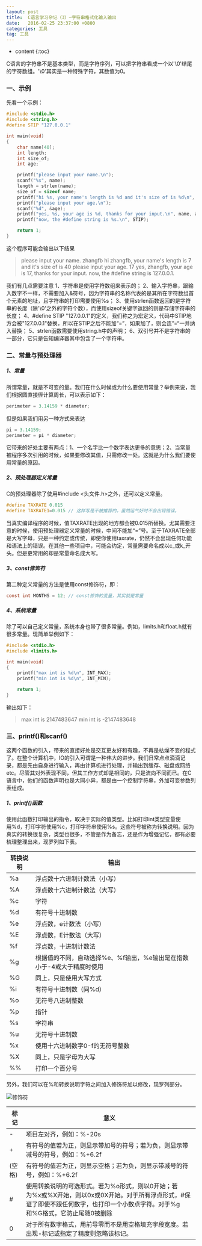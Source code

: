 ```yaml
---
layout: post
title:  C语言学习杂记（3）—字符串格式化输入输出
date:   2016-02-25 23:37:00 +0800
categories: 工具
tag: 工具
---
```


* content
{:toc}

C语言的字符串不是基本类型，而是字符序列，可以把字符串看成一个以'\0'结尾的字符数组。'\0'其实是一种特殊字符，其数值为0。

### 一、示例

先看一个示例：
```c
#include <stdio.h>
#include <string.h>
#define STIP "127.0.0.1"

int main(void)
{
    char name[40];
    int length;
    int size_of;
    int age;

    printf("please input your name.\n");
    scanf("%s", name);
    length = strlen(name);
    size_of = sizeof name;
    printf("hi %s, your name's length is %d and it's size of is %d\n", name, length, size_of);
    printf("please input your age.\n");
    scanf("%d", &age);
    printf("yes, %s, your age is %d, thanks for your input.\n", name, age);
    printf("now, the #define string is %s.\n", STIP);

    return 1;
}
```
这个程序可能会输出以下结果
>please input your name.
>zhangfb
>hi zhangfb, your name's length is 7 and it's size of is 40
>please input your age.
>17
>yes, zhangfb, your age is 17, thanks for your input.
>now, the #define string is 127.0.0.1.

我们有几点需要注意
1、字符串是使用字符数组来表示的；
2、输入字符串，跟输入数字不一样，不需要加入&符号，因为字符串的名称代表的是其所在字符数组首个元素的地址，且字符串的打印需要使用%s；
3、使用strlen函数返回的是字符串的长度（除'\0'之外的字符个数），而使用sizeof关键字返回的则是存储字符串的长度；
4、#define STIP "127.0.0.1"的定义，我们称之为宏定义，代码中STIP地方会被"127.0.0.1"替换，所以在STIP之后不能加“=”，如果加了，则会连”=“一并纳入替换；
5、strlen函数需要使用string.h中的声明；
6、双引号并不是字符串的一部分，它只是告知编译器其中包含了一个字符串。

### 二、常量与预处理器
##### 1、常量
所谓常量，就是不可变的量。我们在什么时候或为什么要使用常量？举例来说，我们根据圆直接径计算周长，可以表示如下：
```c
perimeter = 3.14159 * diameter;
```
但是如果我们用另一种方式来表达
```c
pi = 3.14159;
perimeter = pi * diameter;
```
它带来的好处主要有两点：1、一个名字比一个数字表达更多的意思；2、当常量被程序多次引用的时候，如果要修改其值，只需修改一处。这就是为什么我们要使用常量的原因。

##### 2、预处理器定义常量
C的预处理器除了使用#include <头文件.h>之外，还可以定义常量。
```c
#define TAXRATE 0.015
#define TAXRATE1=0.015 // 这样写是不被推荐的，虽然运气好时不会出现错误。
```
当真实编译程序的时候，值TAXRATE出现的地方都会被0.015所替换。尤其需要注意的时候，使用预处理器定义常量的时候，中间不能加“=”号。至于TAXRATE全部是大写字母，只是一种约定或传统，即使你使用taxrate，仍然不会出现任何功能和语法上的错误。在其他一些项目中，可能会约定，常量需要命名成以c_或k_开头。但是更常用的却是常量命名成大写。

##### 3、const修饰符
第二种定义常量的方法是使用const修饰符，即：
```c
const int MONTHS = 12; // const修饰的变量，其实就是常量
```

##### 4、系统常量
除了可以自己定义常量，系统本身也带了很多常量。例如，limits.h和float.h就有很多常量。现简单举例如下：
```c
#include <stdio.h>
#include <limits.h>

int main(void)
{
    printf("max int is %d\n", INT_MAX);
    printf("min int is %d\n", INT_MIN);

    return 1;
}
```
输出如下：
>max int is 2147483647
>min int is -2147483648

### 三、printf()和scanf()
这两个函数的引入，带来的直接好处是交互更友好和有趣，不再是枯燥不变的程式了。在整个计算机中，IO的引入可谓是一种伟大的进步。我们日常点点滴滴记录，都是先由自身进行输入，再由计算机进行处理，并输出到缓存、磁盘或网络etc。尽管其对外表现不同，但其工作方式却是相同的，只是流向不同而已。在C语言中，他们的函数声明也是大同小异，都是由一个控制字符串，外加可变参数列表组成。
##### 1、printf()函数
使用此函数打印输出的指令，取决于实际的值类型。比如打印int类型变量使用%d，打印字符使用%c，打印字符串使用%s。这些符号被称为转换说明。因为真实的转换很复杂，类型也很多，不管是作为备忘，还是作为增强记忆，都有必要梳理整理出来，现罗列如下表。

转换说明|输出
---|---
%a|浮点数十六进制计数法（小写）
%A|浮点数十六进制计数法（大写）
%c|字符
%d|有符号十进制数
%e|浮点数，e计数法（小写）
%E|浮点数，E计数法（大写）
%f|浮点数，十进制计数法
%g|根据值的不同，自动选择%e、%f输出，%e输出是在指数小于-4或大于精度时使用
%G|同上，只是使用大写方式
%i|有符号十进制数（同%d）
%o|无符号八进制整数
%p|指针
%s|字符串
%u|无符号十进制数
%x|使用十六进制数字0-f的无符号整数
%X|同上，只是字母为大写
%%|打印一个百分号

另外，我们可以在%和转换说明字符之间加入修饰符加以修改，现罗列部分。

![修饰符](http://upload-images.jianshu.io/upload_images/845143-6c400502266e19f3.jpg?jianshufrom=1)

标记|意义
---|---
-|项目左对齐，例如：%-20s
+|有符号的值若为正，则显示带加号的符号；若为负，则显示带减号的符号，例如：%+6.2f
(空格)|有符号的值若为正，则显示空格；若为负，则显示带减号的符号，例如：%+6.2f
#|使用转换说明的可选形式。若为%o形式，则以0开始；若为%x或%X开始，则以0x或0X开始。对于所有浮点形式，#保证了即使不跟任何数字，也打印一个小数点字符。对于%g和%G格式，它防止尾随0被删除
0|对于所有数字格式，用前导零而不是用空格填充字段宽度。若出现-标记或指定了精度则忽略该标记。

